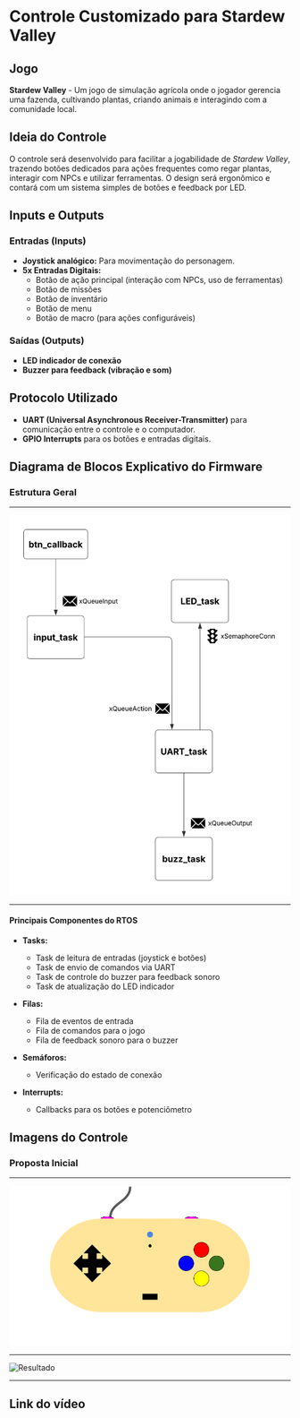 # Controle Customizado para Stardew Valley

## Jogo
**Stardew Valley** - Um jogo de simulação agrícola onde o jogador gerencia uma fazenda, cultivando plantas, criando animais e interagindo com a comunidade local.

## Ideia do Controle
O controle será desenvolvido para facilitar a jogabilidade de *Stardew Valley*, trazendo botões dedicados para ações frequentes como regar plantas, interagir com NPCs e utilizar ferramentas. O design será ergonômico e contará com um sistema simples de botões e feedback por LED.

## Inputs e Outputs
### **Entradas (Inputs)**
- **Joystick analógico:** Para movimentação do personagem.
- **5x Entradas Digitais:**
  - Botão de ação principal (interação com NPCs, uso de ferramentas)
  - Botão de missões
  - Botão de inventário
  - Botão de menu
  - Botão de macro (para ações configuráveis)

### **Saídas (Outputs)**
- **LED indicador de conexão**
- **Buzzer para feedback (vibração e som)**

## Protocolo Utilizado
- **UART (Universal Asynchronous Receiver-Transmitter)** para comunicação entre o controle e o computador.
- **GPIO Interrupts** para os botões e entradas digitais.

## Diagrama de Blocos Explicativo do Firmware
### **Estrutura Geral**
---

![Estrutura](img/blocos_explicativos.png)

---

#### **Principais Componentes do RTOS**
- **Tasks:**
  - Task de leitura de entradas (joystick e botões)
  - Task de envio de comandos via UART
  - Task de controle do buzzer para feedback sonoro
  - Task de atualização do LED indicador

- **Filas:**
  - Fila de eventos de entrada
  - Fila de comandos para o jogo
  - Fila de feedback sonoro para o buzzer

- **Semáforos:**
  - Verificação do estado de conexão

- **Interrupts:**
  - Callbacks para os botões e potenciômetro

## Imagens do Controle
### **Proposta Inicial**
---

![Proposta](img/proposta_controle.png)

---

![Resultado]()

---
## Link do vídeo
